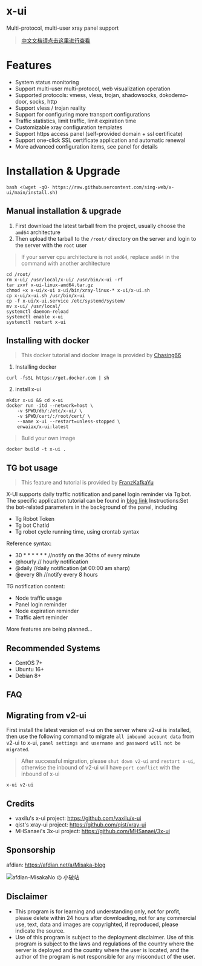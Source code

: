 # x-ui

Multi-protocol, multi-user xray panel support

> [中文文档请点击这里进行查看](./README_CN.md)

# Features

- System status monitoring
- Support multi-user multi-protocol, web visualization operation
- Supported protocols: vmess, vless, trojan, shadowsocks, dokodemo-door, socks, http
- Support vless / trojan reality
- Support for configuring more transport configurations
- Traffic statistics, limit traffic, limit expiration time
- Customizable xray configuration templates
- Support https access panel (self-provided domain + ssl certificate)
- Support one-click SSL certificate application and automatic renewal
- More advanced configuration items, see panel for details

# Installation & Upgrade

```
bash <(wget -qO- https://raw.githubusercontent.com/sing-web/x-ui/main/install.sh)
```

## Manual installation & upgrade

1. First download the latest tarball from the project, usually choose the `amd64` architecture
2. Then upload the tarball to the `/root/` directory on the server and login to the server with the `root` user

> If your server cpu architecture is not `amd64`, replace `amd64` in the command with another architecture

```
cd /root/
rm x-ui/ /usr/local/x-ui/ /usr/bin/x-ui -rf
tar zxvf x-ui-linux-amd64.tar.gz
chmod +x x-ui/x-ui x-ui/bin/xray-linux-* x-ui/x-ui.sh
cp x-ui/x-ui.sh /usr/bin/x-ui
cp -f x-ui/x-ui.service /etc/systemd/system/
mv x-ui/ /usr/local/
systemctl daemon-reload
systemctl enable x-ui
systemctl restart x-ui
```

## Installing with docker

> This docker tutorial and docker image is provided by [Chasing66](https://github.com/Chasing66)

1. Installing docker

```shell
curl -fsSL https://get.docker.com | sh
```

2. install x-ui

```shell
mkdir x-ui && cd x-ui
docker run -itd --network=host \
    -v $PWD/db/:/etc/x-ui/ \
    -v $PWD/cert/:/root/cert/ \
    --name x-ui --restart=unless-stopped \
    enwaiax/x-ui:latest
```

> Build your own image

```shell
docker build -t x-ui .
```

## TG bot usage

> This feature and tutorial is provided by [FranzKafkaYu](https://github.com/FranzKafkaYu)

X-UI supports daily traffic notification and panel login reminder via Tg bot.
The specific application tutorial can be found in [blog link](https://coderfan.net/how-to-use-telegram-bot-to-alarm-you-when-someone-login-into-your-vps.html)
Instructions:Set the bot-related parameters in the background of the panel, including

- Tg Robot Token
- Tg bot ChatId
- Tg robot cycle running time, using crontab syntax  

Reference syntax:
- 30 * * * * * * //notify on the 30ths of every minute
- @hourly // hourly notification
- @daily //daily notification (at 00:00 am sharp)
- @every 8h //notify every 8 hours  

TG notification content:
- Node traffic usage
- Panel login reminder
- Node expiration reminder
- Traffic alert reminder  

More features are being planned...

## Recommended Systems

- CentOS 7+
- Ubuntu 16+
- Debian 8+

## FAQ

## Migrating from v2-ui

First install the latest version of x-ui on the server where v2-ui is installed, then use the following command to migrate `all inbound account data` from v2-ui to x-ui, `panel settings and username and password will not be migrated`.

> After successful migration, please ``shut down v2-ui`` and ``restart x-ui``, otherwise the inbound of v2-ui will have ``port conflict`` with the inbound of x-ui

```
x-ui v2-ui
```

## Credits

* vaxilu's x-ui project: https://github.com/vaxilu/x-ui
* qist's xray-ui project: https://github.com/qist/xray-ui
* MHSanaei's 3x-ui project: https://github.com/MHSanaei/3x-ui

## Sponsorship

afdian: https://afdian.net/a/Misaka-blog

![afdian-MisakaNo の 小破站](https://user-images.githubusercontent.com/122191366/211533469-351009fb-9ae8-4601-992a-abbf54665b68.jpg)

## Disclaimer

* This program is for learning and understanding only, not for profit, please delete within 24 hours after downloading, not for any commercial use, text, data and images are copyrighted, if reproduced, please indicate the source.
* Use of this program is subject to the deployment disclaimer. Use of this program is subject to the laws and regulations of the country where the server is deployed and the country where the user is located, and the author of the program is not responsible for any misconduct of the user.